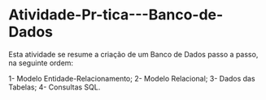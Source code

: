 # Atividade-Pr-tica---Banco-de-Dados

Esta atividade se resume a criação de um Banco de Dados passo a passo, na seguinte ordem:

1- Modelo Entidade-Relacionamento;
2- Modelo Relacional;
3- Dados das Tabelas;
4- Consultas SQL.
